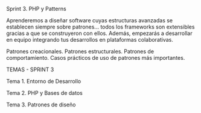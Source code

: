 Sprint 3. PHP y Patterns

Aprenderemos a diseñar software cuyas estructuras avanzadas se establecen siempre sobre patrones... todos los frameworks son extensibles gracias a que se construyeron con ellos. Además, empezarás a desarrollar en equipo integrando tus desarrollos en plataformas colaborativas.

Patrones creacionales.
Patrones estructurales.
Patrones de comportamiento.
Casos prácticos de uso de patrones más importantes.


TEMAS - SPRINT 3

Tema 1. Entorno de Desarrollo

Tema 2. PHP y Bases de datos

Tema 3. Patrones de diseño
